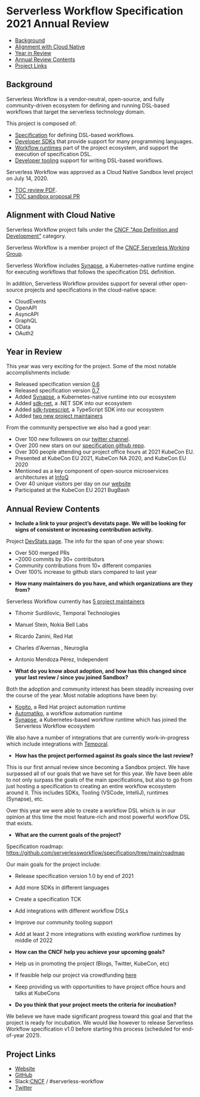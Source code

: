 # Serverless Workflow Specification 2021 Annual Review

- [Background](#background)
- [Alignment with Cloud Native](#alignment-with-cloud-native)
- [Year in Review](#year-in-review)
- [Annual Review Contents](#annual-review-contents)
- [Project Links](#project-links)

## Background

Serverless Workflow is a vendor-neutral, open-source, and fully community-driven ecosystem
for defining and running DSL-based workflows that target the serverless technology domain.

This project is composed of:

* [Specification](https://github.com/serverlessworkflow/specification/blob/main/specification.md) for defining DSL-based workflows.
* [Developer SDKs](https://github.com/serverlessworkflow/specification#sdks) that provide support for many programming languages.
* [Workflow runtimes](https://github.com/serverlessworkflow/specification#runtime) part of the project ecosystem, and support the execution of specification DSL.
* [Developer tooling](https://github.com/serverlessworkflow/specification#Tooling) support for writing DSL-based workflows.

Serverless Workflow was approved as a Cloud Native Sandbox level project on July 14, 2020.
* [TOC review PDF](https://github.com/serverlessworkflow/specification/blob/main/community/presentations/2020-4-15-toc-pres.pdf).
* [TOC sandbox proposal PR](https://github.com/cncf/toc/pull/376)

## Alignment with Cloud Native

Serverless Workflow project falls under the [CNCF "App Definition and Development"](https://landscape.cncf.io/card-mode?category=app-definition-and-development&grouping=category) category.

Serverless Workflow is a member project of the [CNCF Serverless Working Group](https://github.com/cncf/wg-serverless).

Serverless Workflow includes [Synapse](https://github.com/serverlessworkflow/synapse), a Kubernetes-native runtime engine for executing workflows that follows the
specification DSL definition.

In addition, Serverless Workflow provides support for several other open-source projects and specifications in the cloud-native
space:
* CloudEvents
* OpenAPI
* AsyncAPI
* GraphQL
* OData
* OAuth2

## Year in Review

This year was very exciting for the project. Some of the most notable accomplishments include:
* Released specification version [0.6](https://github.com/serverlessworkflow/specification/releases/tag/v0.6)
* Released specification version [0.7](https://github.com/serverlessworkflow/specification/releases/tag/v0.7)
* Added [Synapse](https://github.com/serverlessworkflow/synapse), a Kubernetes-native runtime into our ecosystem
* Added [sdk-net](https://github.com/serverlessworkflow/sdk-net), a .NET SDK into our ecosystem
* Added [sdk-typescript](https://github.com/serverlessworkflow/sdk-typescript), a TypeScript SDK into our ecosystem
* Added [two new project maintainers](https://github.com/serverlessworkflow/specification/blob/main/MAINTAINERS.md)

From the community perspective we also had a good year:
* Over 100 new followers on our [twitter channel](https://twitter.com/CNCFWorkflow).
* Over 200 new stars on our [specification github repo](https://github.com/serverlessworkflow/specification).
* Over 300 people attending our project office hours at 2021 KubeCon EU.
* Presented at KubeCon EU 2021, KubeCon NA 2020, and KubeCon EU 2020
* Mentioned as a key component of open-source microservices architectures at [InfoQ](https://www.infoq.com/articles/microservices-inside-out/)
* Over 40 unique visitors per day on our [website](https://serverlessworkflow.io/)
* Participated at the KubeCon EU 2021 BugBash

## Annual Review Contents

- **Include a link to your project’s devstats page. We will be looking for signs of consistent or increasing contribution activity.**

Project [DevStats page](https://serverlessworkflow.devstats.cncf.io).
The info for the span of one year shows:
* Over 500 merged PRs
* ~2000 commits by 30+ contributors
* Community contributions from 10+ different companies
* Over 100% increase to github stars compared to last year

- **How many maintainers do you have, and which organizations are they from?**

Serverless Workflow currently has [5 project maintainers](https://github.com/serverlessworkflow/specification/blob/main/MAINTAINERS.md)
- Tihomir Surdilovic, Temporal Technologies
- Manuel Stein, Nokia Bell Labs
- Ricardo Zanini, Red Hat
- Charles d'Avernas , Neuroglia
- Antonio Mendoza Pérez, Independent


- **What do you know about adoption, and how has this changed since your last review / since you joined Sandbox?**

Both the adoption and community interest has been steadily increasing over the course of the year.
Most notable adoptions have been by:

- [Kogito](https://kogito.kie.org/), a Red Hat project automation runtime
- [Automatiko](https://automatiko.io/), a workflow automation runtime
- [Synapse](https://github.com/serverlessworkflow/synapse), a Kubernetes-based workflow runtime which has joined the Serverless Workflow ecosystem

We also have a number of integrations that are currently work-in-progress which include
integrations with [Temporal](https://temporal.io/).

- **How has the project performed against its goals since the last review?**

This is our first annual review since becoming a Sandbox project.
We have surpassed all of our goals that we have set for this year.
We have been able to not only surpass the goals of the main specifications,
but also to go from just hosting a specification to creating
an entire workflow ecosystem around it. This includes SDKs, Tooling (VSCode, IntelliJ),
runtimes (Synapse), etc.

Over this year we were able to create a workflow DSL which is in our opinion
at this time the most feature-rich and most powerful workflow DSL that exists.

- **What are the current goals of the project?**

Specification roadmap: https://github.com/serverlessworkflow/specification/tree/main/roadmap

Our main goals for the project include:
- Release specification version 1.0 by end of 2021
- Add more SDKs in different languages
- Create a specification TCK
- Add integrations with different workflow DSLs
- Improve our community tooling support
- Add at least 2 more integrations with existing workflow runtimes by middle of 2022


- **How can the CNCF help you achieve your upcoming goals?**
- Help us in promoting the project (Blogs, Twitter, KubeCon, etc)
- If feasible help our project via crowdfunding [here](https://crowdfunding.lfx.linuxfoundation.org/projects/serverless-workflow)
- Keep providing us with opportunities to have project office hours and talks at KubeCons


- **Do you think that your project meets the criteria for incubation?**

We believe we have made significant progress toward this goal and that the project is ready for incubation.
We would like however to release Serverless Workflow specification v1.0 before starting this process
(scheduled for end-of-year 2021).

## Project Links
* [Website](https://serverlessworkflow.io/)
* [GitHub](https://github.com/serverlessworkflow)
* Slack:[CNCF](http://slack.cncf.io) / #serverless-workflow
* [Twitter](https://twitter.com/CNCFWorkflow)